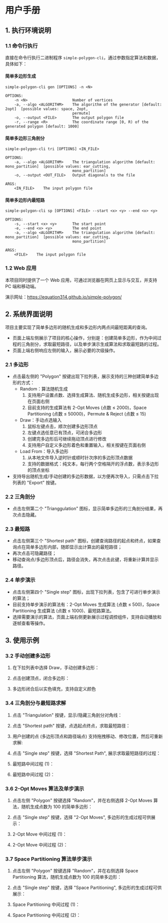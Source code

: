 # 用户手册

## 1. 执行环境说明

### 1.1 命令行执行

直接在命令行执行二进制程序 `simple-polygon-cli`，通过参数指定算法和数据，具体如下：

#### 简单多边形生成

```
simple-polygon-cli gen [OPTIONS] -n <N>

OPTIONS:
    -n <N>                    Number of vertices
    -a, --algo <ALGORITHM>    The algorithm of the generator [default: 2opt]  [possible values: space, 2opt,
                              permute]
    -o, --output <FILE>       The output polygon file
    -r, --range <R>           The coordinate range [0, R) of the generated polygon [default: 1000]
```

#### 简单多边形三角剖分

```
simple-polygon-cli tri [OPTIONS] <IN_FILE>

OPTIONS:
    -a, --algo <ALGORITHM>    The triangulation algorithm [default: mono_partition]  [possible values: ear_cutting,
                              mono_partition]
    -o, --output <OUT_FILE>   Output diagonals to the file

ARGS:
    <IN_FILE>    The input polygon file
```

#### 简单多边形内最短路

```
simple-polygon-cli sp [OPTIONS] <FILE> --start <x> <y> --end <x> <y>

OPTIONS:
    -s, --start <x> <y>       The start point
    -e, --end <x> <y>         The end point
    -a, --algo <ALGORITHM>    The triangulation algorithm [default: mono_partition]  [possible values: ear_cutting,
                              mono_partition]

ARGS:
    <FILE>    The input polygon file
```

### 1.2 Web 应用

本项目同时提供了一个 Web 应用，可通过浏览器在网页上显示与交互，并支持 PC 端和移动端。

演示网址：https://equation314.github.io/simple-polygon/

## 2. 系统界面说明

项目主要实现了简单多边形的随机生成和多边形内两点间最短距离的查询。

* 页面上端左侧展示了项目的核心操作，分别是：创建简单多边形，作为中间过程的三角剖分，求取最短路径，以及单步演示生成算法和求取最短路的过程。
* 页面上端右侧响应左侧的输入，展示必要的次级操作。

### 2.1 多边形

* 点击最左侧的 "Polygon" 按键出现下拉列表，展示支持的三种创建简单多边形的方式：
    + Random：算法随机生成
        1. 支持用户设置点数、选择生成算法、随机生成多边形，相关按键出现在页面右侧
        2. 目前支持的生成算法有 2-Opt Moves (点数 ≤ 2000)，Space Partitioning (点数 ≤ 50000)，Permute & Reject (点数 ≤ 15)
    + Draw：手动点选输入
        1. 鼠标左键点击，顺次创建多边形顶点
        2. 左键点选任意已有顶点，可闭合多边形
        3. 创建完多边形后可继续拖动顶点进行修改
        4. 支持用户自定义多边形着色和重置输入，相关按键在页面右侧
    + Load From：导入多边形
        1. 从本地文件导入逆时针或顺时针次序的多边形顶点数据
        2. 支持的数据格式：纯文本，每行两个空格隔开的浮点数，表示多边形的顶点坐标
* 支持导出随机生成/手动创建的多边形数据，以方便再次导入，只需点击下拉列表的 "Export" 按键。

### 2.2 三角剖分

* 点击左侧第二个 "Trianggulation" 图标，显示简单多边形的三角剖分结果，再次点击隐藏。

### 2.3 最短路

* 点击左侧第三个 "Shortest path" 图标，创建查询路径的起点和终点，如果查询点在简单多边形内部，随即显示出计算出的最短路径；
* 再次点击可隐藏路径；
* 移动查询点/多边形顶点后，路径会消失，再次点击此键，将重新计算并显示路径。

### 2.4 单步演示

* 点击左侧第四个 "Single step" 图标，出现下拉列表，包含了可进行单步演示的算法；
* 目前支持单步演示的算法有：2-Opt Moves 生成算法 (点数 ≤ 500)，Space Partitioning 生成算法 (点数 ≤ 1000)、最短路算法。
* 选择需要演示的算法，页面上端右侧更新展示过程调控组件，支持自动播放和逐帧查看等操作。

## 3. 使用示例

### 3.2 手动创建多边形

1. 在下拉列表中选择 Draw，手动创建多边形：

2. 点击创建顶点，闭合多边形：

3. 多边形闭合后以实色填充，支持自定义颜色

### 3.4 三角剖分与最短路求解

1. 点击 "Triangulation" 按键，显示/隐藏三角剖分对角线：

2. 点击 "Shortest path" 按键，点选起点终点，求取最短路径：

3. 用户创建的点 (多边形顶点和路径端点) 支持拖拽移动、修改位置，然后可重新求解:

4. 点击 "Single step" 按键，选择 "Shortest Path", 展示求取最短路径的过程：

5. 最短路中间过程 (1)：

6. 最短路中间过程 (2)：

### 3.6 2-Opt Moves 算法及单步演示

1. 点击左侧 "Polygon" 按键选择 "Random"，并在右侧选择 2-Opt Moves 算法，随机生成点数为 100 的简单多边形：

2. 点击 "Single step" 按键，选择 "2-Opt Moves", 多边形的生成过程可供展示：

3. 2-Opt Move 中间过程 (1)：

4. 2-Opt Move 中间过程 (2)：

### 3.7 Space Partitioning 算法单步演示

1. 点击左侧 "Polygon" 按键选择 "Random"，并在右侧选择 Space Partitioning 算法，随机生成点数为 100 的简单多边形：

2. 点击 "Single step" 按键，选择 "Space Partitioning", 多边形的生成过程可供展示：

3. Space Partitioning 中间过程 (1)：

4. Space Partitioning 中间过程 (2)：
